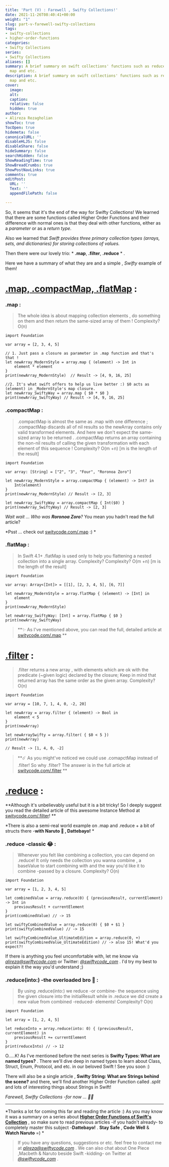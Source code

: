 ```yaml
---
title: 'Part (V) : Farewell , Swifty Collections!'
date: 2021-11-26T08:40:41+00:00
weight: "1"
slug: part-v-farewell-swifty-collections
tags:
- swifty-collections
- higher-order-functions
categories:
- Swifty Collections
series:
- Swifty Collections
aliases: []
summary: A brief summary on swift collections' functions such as reduce, filter,
  map and etc.
description: A brief summary on swift collections' functions such as reduce, filter,
  map and etc.
cover:
  image: 
  alt: 
  caption: 
  relative: false
  hidden: true
author:
- Alireza Rezagholian
showToc: true
TocOpen: true
hidemeta: false
canonicalURL: ''
disableHLJS: false
disableShare: false
hideSummary: false
searchHidden: false
ShowReadingTime: true
ShowBreadCrumbs: true
ShowPostNavLinks: true
comments: true
editPost:
  URL: ''
  Text: ''
  appendFilePath: false

---
```

So, it seems that it's the end of the way for Swifty Collections! We learned that there are some functions called Higher Order Functions and their difference with normal ones is that they deal with other functions, either as a *parameter* or as a *return type*.

Also we learned that *Swift provides three primary collection types (arrays, sets, and dictionaries) for storing collections of values.*

Then there were our lovely trio: * **.map**, **.filter**, **.reduce** * .

Here we have a summary of what they are and a simple , *Swifty* example of them!

# [.map, .compactMap, .flatMap](https://swiftycode.com/posts/part-ii-map-compactmap-flatmap/) :

### .map :
>The whole idea is about mapping collection elements , do something on them and then return the same-sized array of them ! Complexity? O(n)

```
import Foundation

var array = [2, 3, 4, 5]

// 1. Just pass a closure as parameter in .map function and that's that !
let newArray_ModernStyle = array.map { (element) -> Int in
    element * element
}
print(newArray_ModernStyle)  // Result -> [4, 9, 16, 25]

//2. It's what swift offers to help us live better :) $0 acts as (element) in _ModernStyle's map closure.
let newArray_SwiftyWay = array.map { $0 * $0 }
print(newArray_SwiftyWay) // Result -> [4, 9, 16, 25]
``` 

### .compactMap :
>.compactMap is almost the same as .map with one difference ; .compactMap discards all of nil results so the newArray contains only valid transformed elements. And here we don't expect the same-sized array to be returned . .compactMap returns an array containing the non-nil results of calling the given transformation with each element of this sequence ! Complexity? O(m +n) [m is the length of the result] 

```
import Foundation

var array: [String] = ["2", "3", "Four", "Roronoa Zoro"]

let newArray_ModernStyle = array.compactMap { (element) -> Int? in
    Int(element)
}
print(newArray_ModernStyle) // Result -> [2, 3]

let newArray_SwiftyWay = array.compactMap { Int($0) }
print(newArray_SwiftyWay) // Result -> [2, 3]
```

*Wait wait ... Who was **Roronoa Zoro**?* You mean you hadn't read the full article? 

*Psst ... check out [switycode.com/.map](https://swiftycode.com/posts/part-ii-map-compactmap-flatmap/) :) *

### .flatMap :
>In Swift 4.1+ .flatMap is used only to help you flattening a nested collection into a single array. Complexity? Complexity? O(m +n) [m is the length of the result]

```
import Foundation

var array: Array<[Int]> = [[1], [2, 3, 4, 5], [6, 7]]

let newArray_ModernStyle = array.flatMap { (element) -> [Int] in
    element
}
print(newArray_ModernStyle)

let newArray_SwiftyWay: [Int] = array.flatMap { $0 }
print(newArray_SwiftyWay)
```

>**✨ As I've mentioned above, you can read the full, detailed article at [switycode.com/.map](https://swiftycode.com/posts/part-ii-map-compactmap-flatmap/) **


# [.filter](https://swiftycode.com/posts/part-iii-filter/) :
>.filter returns a new array , with elements which are ok with the predicate (~given logic) declared by the closure; Keep in mind that returned array has the same order as the given array. Complexity? O(n)

```
import Foundation

var array = [10, 7, 1, 4, 0, -2, 20]

let newArray = array.filter { (element) -> Bool in
    element < 5
}
print(newArray)

let newArraySwifty = array.filter( { $0 < 5 })
print(newArray)

// Result -> [1, 4, 0, -2]
```

> **☄️ As you might've noticed we could use .comapctMap instead of .filter! So why .filter? The answer is in the full article at [switycode.com/.filter](https://swiftycode.com/posts/part-iii-filter/) **


# [.reduce](https://swiftycode.com/posts/part-iv-reduce/) :

**Although it's unbelievably useful but it is a bit tricky! So I deeply suggest you read the detailed article of this awesome Instance Method at [switycode.com/.filter](https://swiftycode.com/posts/part-iv-reduce/)! **

*There is also a semi-real world example on .map and .reduce + a bit of structs there -**with Naruto 🦊 , Dattebayo!** *

### .reduce -classic 😂 :

> Whenever you felt like combining a collection, you can depend on .reduce! It only needs the collection you wanna combine , a baseValue to start combining with and the way you'd like it to combine -passed by a closure. Complexity? O(n)

```
import Foundation

var array = [1, 2, 3, 4, 5]

let combinedValue = array.reduce(0) { (previousResult, currentElement) -> Int in
    previousResult + currentElement
}
print(combinedValue) // -> 15

let swiftyCombinedValue = array.reduce(0) { $0 + $1 }
print(swiftyCombinedValue) // -> 15

let swiftyCombinedValue_UltimateEdition = array.reduce(0, +)
print(swiftyCombinedValue_UltimateEdition) // -> also 15! What'd you expect?!
```
If there is anything you feel uncomfortable with, let me know via *[alireza@swiftycode.com](mailto:alireza@swiftycode.com)* or Twitter: *[@swiftycode_com](https://twitter.com/swiftycode_com)* . I'd try my best to explain it the way you'd understand ;)

### .reduce(into:) -the overloaded bro 🤣 :
> By using .reduce(into:) we reduce -or combine- the sequence using the given closure into the initialResult while in .reduce we did create a new value from combined -reduced- elements! Complexity? O(n)

```
import Foundation

let array = [1, 2, 4, 5]

let reduceInto = array.reduce(into: 0) { (previousResult, currentElement) in
    previousResult += currentElement
}
print(reduceInto) // -> 12
```

O.....K! As I've mentioned before the next series is **Swifty Types: What are named types?** . There we'll dive deep in named types to learn about Class, Struct, Enum, Protocol, and etc. in our beloved Swift ! See you soon :)

There will also be a single article , **Swifty String: What are Strings behind the scene?** and there, we'll find another Higher Order Function called *.split* and lots of interesting things about Strings in Swift!

*Farewell, Swifty Collections -for now ... 🙌🏼*


***
*Thanks a lot for coming this far and reading the article :) As you may know it was a summary on a series about [**Higher Order Functions of Swift's Collection**](https://swiftycode.com/posts/part-i-higher-order-functions-in-swift-collections/) , so make sure to read previous articles -if you hadn't already- to completely master this subject -**Dattebayo!** . **Stay Safe** , **Code Well** & **Watch Naruto** =) *
> If you have any questions, suggestions or etc. feel free to contact me at *[alireza@swiftycode.com](mailto:alireza@swiftycode.com)* . We can also chat about One Piece ,Macbeth & Naruto beside Swift -kidding- on Twitter at *[@swiftycode_com](https://twitter.com/swiftycode_com)* .